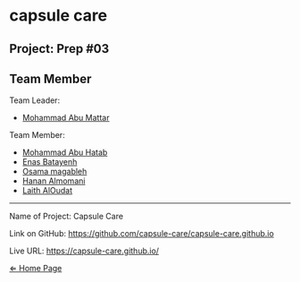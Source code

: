 # capsule care

## Project: Prep #03

## Team Member

Team Leader:
- [Mohammad Abu Mattar](https://github.com/MKAbuMattar)

Team Member:
- [Mohammad Abu Hatab](https://github.com/mohammadabuhatab)
- [Enas Batayenh](https://github.com/EnasBatayneh)
- [Osama magableh](https://github.com/osamamagableh)
- [Hanan Almomani](https://github.com/HananAlmomani)
- [Laith AlOudat](https://github.com/LaithAlOudat)

***

Name of Project: Capsule Care

Link on GitHub: https://github.com/capsule-care/capsule-care.github.io

Live URL: https://capsule-care.github.io/

[⇐ Home Page](../../README.md)

